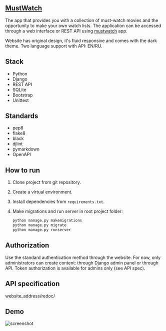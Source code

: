 ## [MustWatch](https://xanhex.pythonanywhere.com/)

The app that provides you with a collection of must-watch movies
and the opportunity to make your own watch lists. The application can be
accessed through a web interface or REST API using
[mustwatch](https://github.com/xanhex/mustwatch-app/) app.

Website has original design, it's fluid responsive and comes with the dark
theme. Two language support with API: EN/RU.

## Stack

- Python
- Django
- REST API
- SQLite
- Bootstrap
- Unittest

## Standards

- pep8
- flake8
- black
- djlint
- pymarkdown
- OpenAPI

## How to run

1. Clone project from git repository.
2. Create a virtual environment.
3. Install dependencies from `requirements.txt`.
4. Make migrations and run server in root project folder:

    ```bash
    python manage.py makemigrations
    python manage.py migrate
    python manage.py runserver
    ```

## Authorization

Use the standard authentication method through the website.
For now, only administrators can create content: through  Django admin panel or
through API. Token authorization is available for admins only (see API spec).

## API specification

website_address/redoc/

## Demo

![screenshot](https://github.com/xanhex/mustwatch-django/blob/master/demo.jpg)
